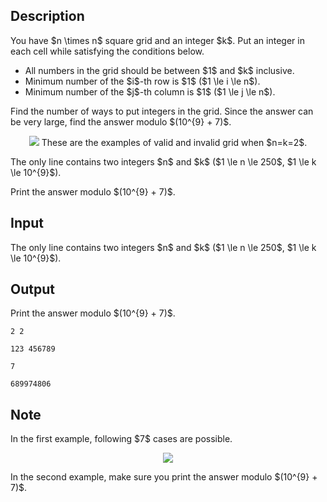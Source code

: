 ## Description

<div><p>You have $n \times n$ square grid and an integer $k$. Put an integer in each cell while satisfying the conditions below.</p><ul> <li> All numbers in the grid should be between $1$ and $k$ inclusive. </li><li> Minimum number of the $i$-th row is $1$ ($1 \le i \le n$). </li><li> Minimum number of the $j$-th column is $1$ ($1 \le j \le n$). </li></ul><p>Find the number of ways to put integers in the grid. Since the answer can be very large, find the answer modulo $(10^{9} + 7)$.</p><center> <img class="tex-graphics" src="file://FiMJxN4C.png" style="max-width: 100.0%;max-height: 100.0%;"> These are the examples of valid and invalid grid when $n=k=2$. </center></div><div class="input-specification"><p>The only line contains two integers $n$ and $k$ ($1 \le n \le 250$, $1 \le k \le 10^{9}$).</p></div><div class="output-specification"><p>Print the answer modulo $(10^{9} + 7)$.</p></div>

## Input

<p>The only line contains two integers $n$ and $k$ ($1 \le n \le 250$, $1 \le k \le 10^{9}$).</p>

## Output

<p>Print the answer modulo $(10^{9} + 7)$.</p>





```input1
2 2
```




```input2
123 456789
```




```output1
7
```




```output2
689974806
```



## Note

<p>In the first example, following $7$ cases are possible.</p><center> <img class="tex-graphics" src="file://rgWrsVmT.png" style="max-width: 100.0%;max-height: 100.0%;"> </center><p>In the second example, make sure you print the answer modulo $(10^{9} + 7)$.</p>
